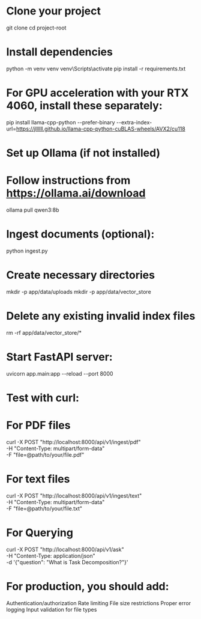 # Clone your project
git clone <your-repo>
cd project-root

# Install dependencies
python -m venv venv
venv\Scripts\activate
pip install -r requirements.txt

# For GPU acceleration with your RTX 4060, install these separately:
pip install llama-cpp-python --prefer-binary --extra-index-url=https://jllllll.github.io/llama-cpp-python-cuBLAS-wheels/AVX2/cu118

# Set up Ollama (if not installed)
# Follow instructions from https://ollama.ai/download
ollama pull qwen3:8b

# Ingest documents (optional):
python ingest.py

# Create necessary directories
mkdir -p app/data/uploads
mkdir -p app/data/vector_store

# Delete any existing invalid index files
rm -rf app/data/vector_store/*

# Start FastAPI server:
uvicorn app.main:app --reload --port 8000

# Test with curl:
# For PDF files
curl -X POST "http://localhost:8000/api/v1/ingest/pdf" \
  -H "Content-Type: multipart/form-data" \
  -F "file=@path/to/your/file.pdf"

# For text files
curl -X POST "http://localhost:8000/api/v1/ingest/text" \
  -H "Content-Type: multipart/form-data" \
  -F "file=@path/to/your/file.txt"

# For Querying
curl -X POST "http://localhost:8000/api/v1/ask" \
-H "Content-Type: application/json" \
-d '{"question": "What is Task Decomposition?"}'

# For production, you should add:
Authentication/authorization
Rate limiting
File size restrictions
Proper error logging
Input validation for file types